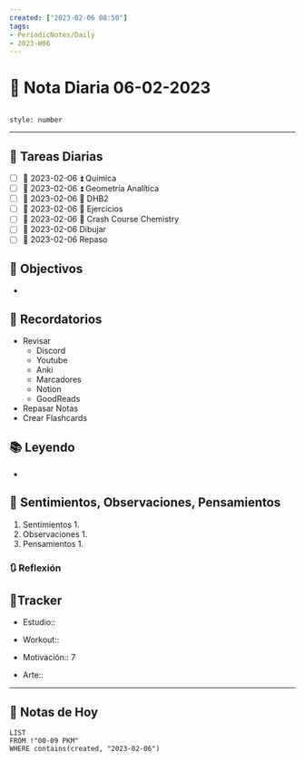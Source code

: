 ```yaml
---
created: ["2023-02-06 08:50"]
tags:
- PeriodicNotes/Daily
- 2023-W06
---
```


# 📅 Nota Diaria 06-02-2023
```toc

style: number

```

---
## 🔷 Tareas Diarias
- [ ] 📅 2023-02-06 ⏫ Química
- [ ] 📅 2023-02-06 ⏫ Geometría Analítica
- [ ] 📅 2023-02-06 🔼 DHB2
- [ ] 📅 2023-02-06 🔼 Ejercicios
- [ ] 📅 2023-02-06 🔽 Crash Course Chemistry
- [ ] 📅 2023-02-06 Dibujar
- [ ] 📅 2023-02-06 Repaso

## 🎯 Objectivos
- 
## 📕 Recordatorios
- Revisar
	- Discord
	- Youtube
	- Anki
	- Marcadores
	- Notion
	- GoodReads
- Repasar Notas
- Crear Flashcards

## 📚 Leyendo
- 
## 💬 Sentimientos, Observaciones, Pensamientos 
1. Sentimientos
	1. 
2. Observaciones
	1. 
3. Pensamientos
	1. 
### 🔃 Reflexión

## 🔷Tracker

- Estudio::

- Workout::

- Motivación:: 7

- Arte::
---

## 📅 Notas de Hoy
```dataview
LIST 
FROM !"00-09 PKM" 
WHERE contains(created, "2023-02-06")
```